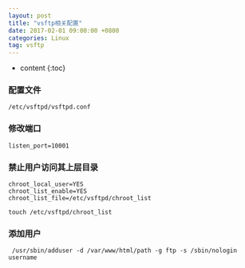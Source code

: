 ```yaml
---
layout: post
title: "vsftp相关配置"
date: 2017-02-01 09:00:00 +0800 
categories: Linux
tag: vsftp
---
```

* content
{:toc}


### 配置文件
```
/etc/vsftpd/vsftpd.conf
```

### 修改端口
```
listen_port=10001
```

### 禁止用户访问其上层目录

```
chroot_local_user=YES
chroot_list_enable=YES
chroot_list_file=/etc/vsftpd/chroot_list

touch /etc/vsftpd/chroot_list
```

### 添加用户
```
 /usr/sbin/adduser -d /var/www/html/path -g ftp -s /sbin/nologin username
``` 

